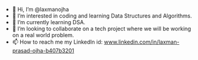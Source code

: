 - 👋 Hi, I’m @laxmanojha
- 👀 I’m interested in coding and learning Data Structures and Algorithms.
- 🌱 I’m currently learning DSA.
- 💞️ I’m looking to collaborate on a tech project where we will be working on a real world problem.
- 📫 How to reach me 
      my LinkedIn id: www.linkedin.com/in/laxman-prasad-ojha-b407b3201

<!---
laxmanojha/laxmanojha is a ✨ special ✨ repository because its `README.md` (this file) appears on your GitHub profile.
You can click the Preview link to take a look at your changes.
--->
